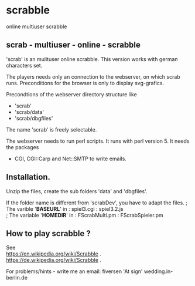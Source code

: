 # scrabble
online multiuser scrabble

scrab  - multiuser - online - scrabble
--------------------------------------

'scrab' is an mulituser online scrabble.
This version works with german characters set.

The players needs only an connection to the webserver, 
on which scrab runs.
Preconditions for the browser is only to display svg-grafics.


Precondtions of the webserver
directory structure like 
- 'scrab'
- 'scrab/data'
- 'scrab/dbgfiles'

The name 'scrab' is freely selectable.

The webserver needs to run  perl scripts.
It runs with perl version 5.
It needs the packages 
- CGI, CGI::Carp and Net::SMTP to write emails.


Installation.
-------------
Unzip the files, create the sub folders  'data' and 'dbgfiles'.<br/>

If the folder name is different from 'scrabDev', you have to adapt the files.
; The varible '<b>BASEURL</b>' in 
: spiel3.cgi
: spiel3.2.js<br>
; The variable '<b>HOMEDIR</b>' in 
: FScrabMulti.pm
: FScrabSpieler.pm


How to play scrabble ?
----------------------
See  
https://en.wikipedia.org/wiki/Scrabble  .
https://de.wikipedia.org/wiki/Scrabble  .


For problems/hints - write me an email: 
fiversen 'At sign' wedding.in-berlin.de
